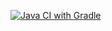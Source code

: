 [![Java CI with Gradle](https://github.com/adamGS95/SQL/actions/workflows/gradle.yml/badge.svg)](https://github.com/adamGS95/SQL/actions/workflows/gradle.yml)
